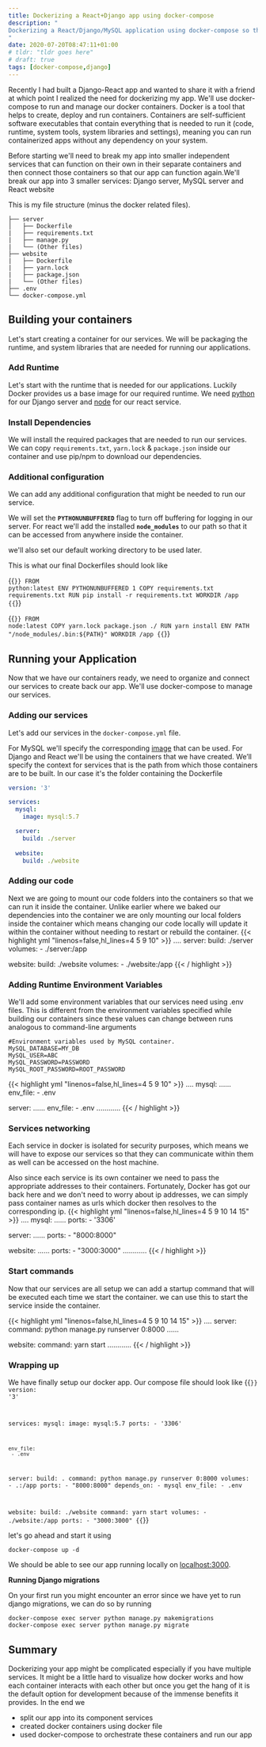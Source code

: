 ```yaml
---
title: Dockerizing a React+Django app using docker-compose
description: "
Dockerizing a React/Django/MySQL application using docker-compose so that it can be easily run/shared on various machines without worrying about dependencies.
"
date: 2020-07-20T08:47:11+01:00
# tldr: "tldr goes here"
# draft: true
tags: [docker-compose,django]
---
```



Recently I had built a Django-React app and wanted to share it with a friend at which point I realized the need for dockerizing my app. We'll use docker-compose to run and manage our docker containers. Docker is a tool that helps to create, deploy and run containers. Containers are self-sufficient software executables that contain everything that is needed to run it (code, runtime, system tools, system libraries and settings), meaning you can run containerized apps without any dependency on your system.

Before starting we'll need to break my app into smaller independent services that can function on their own in their separate containers and then connect those containers so that our app can function again.We'll break our app into 3 smaller services: Django server, MySQL server and React website

This is my file structure (minus the docker related files).
```
├── server
│   ├── Dockerfile
|   ├── requirements.txt
|   ├── manage.py
|   └── (Other files)
├── website
|   ├── Dockerfile
|   ├── yarn.lock
|   ├── package.json
|   └── (Other files)
├── .env
└── docker-compose.yml
```


## Building your containers

Let's start creating a container for our services. We will be packaging the runtime, and system libraries that are needed for running our applications.

### Add Runtime
Let's start with the runtime that is needed for our applications. Luckily Docker provides us a base image for our required runtime. We need [python](https://hub.docker.com/_/python) for our Django server and [node](https://hub.docker.com/_/node) for our react service.

### Install Dependencies
We will install the required packages that are needed to run our services. We can copy `requirements.txt`, `yarn.lock` & `package.json` inside our container and use pip/npm to download our dependencies.

### Additional configuration
We can add any additional configuration that might be needed to run our service. 

We will set the __`PYTHONUNBUFFERED`__ flag to turn off buffering for logging in our server. 
For react we'll add the installed __`node_modules`__ to our path so that it can be accessed from anywhere inside the container.

we'll also set our default working directory to be used later.

This is what our final Dockerfiles should look like 



{{<code file="server/Dockerfile" codeLang="Dockerfile">}}
FROM python:latest
ENV PYTHONUNBUFFERED 1
COPY requirements.txt requirements.txt
RUN pip install -r requirements.txt
WORKDIR /app
{{</code>}}

{{<code file="website/Dockerfile" codeLang="Dockerfile">}}
FROM node:latest
COPY yarn.lock package.json ./
RUN yarn install
ENV PATH "/node_modules/.bin:${PATH}"
WORKDIR /app
{{</code>}}

## Running your Application

Now that we have our containers ready, we need to organize and connect our services to create back our app. We'll use docker-compose to manage our services. 

### Adding our services
Let's add our services in the `docker-compose.yml` file.

For MySQL we'll specify the corresponding [image](https://hub.docker.com/_/mysql) that can be used. For Django and React we'll be using the containers that we have created. We’ll specify the context for services that is the path from which those containers are to be built. In our case it's the folder containing the Dockerfile

```yml
version: '3'

services:
  mysql:
    image: mysql:5.7

  server:
    build: ./server
  
  website:
    build: ./website
```

### Adding our code
Next we are going to mount our code folders into the containers so that we can run it inside the container. Unlike earlier where we baked our dependencies into the container we are only mounting our local folders inside the container which means changing our code locally will update it within the container without needing to restart or rebuild the container.
{{< highlight yml "linenos=false,hl_lines=4 5 9 10" >}}
....
  server:
    build: ./server
    volumes:
      - ./server:/app
  
  website:
    build: ./website
    volumes:
      - ./website:/app
{{< / highlight >}}
### Adding Runtime Environment Variables
We'll add some environment variables that our services need using .env files. This is different from the environment variables specified while building our containers since these values can change between runs analogous to command-line arguments
```shell
#Environment variables used by MySQL container.
MySQL_DATABASE=MY_DB
MySQL_USER=ABC
MySQL_PASSWORD=PASSWORD
MySQL_ROOT_PASSWORD=ROOT_PASSWORD
```
{{< highlight yml "linenos=false,hl_lines=4 5 9 10" >}}
....
  mysql:
  ......
    env_file:
      - .env

  server:
  ......
    env_file:
      - .env
............
{{< / highlight >}}
### Services networking
Each service in docker is isolated for security purposes, which means we will have to expose our services so that they can communicate within them as well can be accessed on the host machine. 

Also since each service is its own container we need to pass the appropriate addresses to their containers. Fortunately, Docker has got our back here and we don't need to worry about ip addresses, we can simply pass container names as urls which docker then resolves to the corresponding ip.
{{< highlight yml "linenos=false,hl_lines=4 5 9 10 14 15" >}}
....
  mysql:
  ......
    ports:
      - '3306'

  server:
  ......
    ports:
      - "8000:8000"

  website:
  ......
    ports:
      - "3000:3000"
............
{{< / highlight >}}
### Start commands
Now that our services are all setup we can add a startup command that will be executed each time we start the container. we can use this to start the service inside the container.

{{< highlight yml "linenos=false,hl_lines=4 5 9 10 14 15" >}}
....
  server:
    command: python manage.py runserver 0:8000
  ......

  website:
    command: yarn start
............
{{< / highlight >}}

### Wrapping up
We have finally setup our docker app.
Our compose file should look like
{{<code file="docker-compose.yml" codeLang="yml">}}
version: '3'

services:
  mysql:
    image: mysql:5.7
    ports:
      - '3306'
    
    env_file:
     - .env

  server:
    build: .
    command: python manage.py runserver 0:8000
    volumes:
      - .:/app
    ports:
      - "8000:8000"
    depends_on:
      - mysql
    env_file:
      - .env
  
  website:
    build: ./website
    command: yarn start
    volumes:
        - ./website:/app
    ports:
      - "3000:3000"
{{</code>}}

let's go ahead and start it using

```shell
docker-compose up -d
```
We should be able to see our app running locally on [localhost:3000](localhost:3000).


**Running Django migrations**

On your first run you might encounter an error since we have yet to run django migrations, we can do so by running

```shell
docker-compose exec server python manage.py makemigrations
docker-compose exec server python manage.py migrate
```

## Summary

Dockerizing your app might be complicated especially if you have multiple services. It might be a little hard to visualize how docker works and how each container interacts with each other but once you get the hang of it is the default option for development because of the immense benefits it provides. In the end we
- split our app into its component services
- created docker containers using docker file
- used docker-compose to orchestrate these containers and run our app
